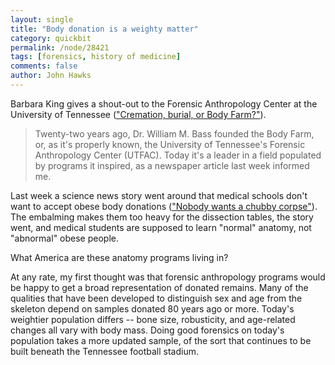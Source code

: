 ```yaml
---
layout: single 
title: "Body donation is a weighty matter" 
category: quickbit
permalink: /node/28421
tags: [forensics, history of medicine] 
comments: false 
author: John Hawks 
---
```


Barbara King gives a shout-out to the Forensic Anthropology Center at the University of Tennessee (<a href="http://www.npr.org/blogs/13.7/2012/01/12/145040523/cremation-burial-or-body-farm">"Cremation, burial, or Body Farm?"</a>).

<blockquote>Twenty-two years ago, Dr. William M. Bass founded the Body Farm, or, as it's properly known, the University of Tennessee's Forensic Anthropology Center (UTFAC). Today it's a leader in a field populated by programs it inspired, as a newspaper article last week informed me.</blockquote>

Last week a science news story went around that medical schools don't want to accept obese body donations (<a href="http://vitals.msnbc.msn.com/_news/2012/01/06/10016083-donating-your-body-to-science-nobody-wants-a-chubby-corpse">"Nobody wants a chubby corpse"</a>). The embalming makes them too heavy for the dissection tables, the story went, and medical students are supposed to learn "normal" anatomy, not "abnormal" obese people. 

What America are these anatomy programs living in? 

At any rate, my first thought was that forensic anthropology programs would be happy to get a broad representation of donated remains. Many of the qualities that have been developed to distinguish sex and age from the skeleton depend on samples donated 80 years ago or more. Today's weightier population differs -- bone size, robusticity, and age-related changes all vary with body mass. Doing good forensics on today's population takes a more updated sample, of the sort that continues to be built beneath the Tennessee football stadium. 

